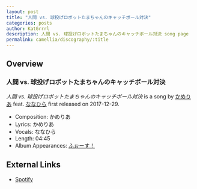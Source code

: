 ```yaml
---
layout: post
title: "人間 vs. 球投げロボットたまちゃんのキャッチボール対決"
categories: posts
author: KatGrrrl
description: 人間 vs. 球投げロボットたまちゃんのキャッチボール対決 song page
permalink: camellia/discography/:title
---
```


## Overview

### 人間 vs. 球投げロボットたまちゃんのキャッチボール対決

*人間 vs. 球投げロボットたまちゃんのキャッチボール対決* is a song by [かめりあ](<{% link postsWiki/_posts/2023-12-10-camellia.md %}>) feat. [ななひら](#) first released on 2017-12-29.

* Composition: かめりあ
* Lyrics: かめりあ
* Vocals: ななひら
* Length: 04:45
* Album Appearances: [ふぉーす！](<{% link postsInclude/_posts/camellia/albums/Force/2023-12-20-Force.md %}>)

## External Links

* [Spotify](https://open.spotify.com/track/1mY75Jzin1upsd4XwHYQQc?si=6230ac84b594436e)

